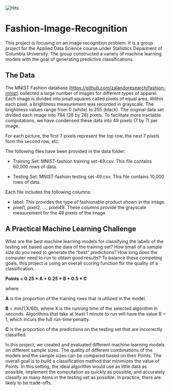 ![Hits](https://hitcounter.pythonanywhere.com/count/tag.svg?url=https%3A%2F%2Fgithub.com%2FZoe0409%2FFashion-Image-Recognition)

# Fashion-Image-Recognition

This project is focusing on an image recognition problem. It is a group project for the Applied Data Science course under Statistics Deparment of Columbia University. The group constructed a variety of machine learning models with the goal of generating predictive classifications.

## The Data ##

The MNIST Fashion database (https://github.com/zalandoresearch/fashion-mnist) collected a large number of images for different types of apparel. Each image is divided into small squares called pixels of equal area. Within each pixel, a brightness measurement was recorded in grayscale. The brightness values range from 0 (white) to 255 (black). The original data set divided each image into 784 (28 by 28) pixels. To facilitate more tractable computations, we have condensed these data into 49 pixels (7 by 7) per image.

For each picture, the first 7 pixels represent the top row, the next 7 pixels form the second row, etc.

The following files have been provided in the data folder:

 - Training Set: MNIST-fashion training set-49.csv. This file contains 60,000 rows of data.
 
 - Testing Set: MNIST-fashion testing set-49.csv. This file contains 10,000 rows of data.

Each file includes the following columns:

 - label: This provides the type of fashionable product shown in the image.
 - pixel1, pixel2, …, pixel49: These columns provide the grayscale measurement for the 49 pixels of the image.

## A Practical Machine Learning Challenge ##

What are the best machine learning models for classifying the labels of the testing set based upon the data of the training set? How small of a sample size do you need to generate the “best” predictions? How long does the computer need to run to obtain good results? To balance these competing goals, this project is using an overall scoring function for the quality of a classification.

**Points = 0.25 * A + 0.25 * B + 0.5 * C**

where

**A** is the proportion of the training rows that is utilized in the model.

**B** = min(1,X/60), where X is the running time of the selected algorithm in seconds. Algorithms that take at least 1 minute to run will have the value B = 1, which incurs the full run-time penalty.

**C** is the proportion of the predictions on the testing set that are incorrectly classified.

In this project, we created and evaluated different machine learning models on different sample sizes. The quality of different combinations of the models and the sample sizes can be compared based on their Points. The overall goal is to build a classification method that minimizes the value of Points. In this setting, the ideal algorithm would use as little data as possible, implement the computation as quickly as possible, and accurately classify as many items in the testing set as possible. In practice, there are likely to be trade-offs.
